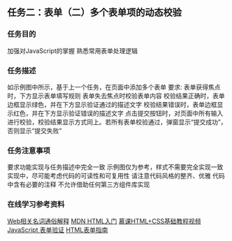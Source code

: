 ## 任务二：表单（二）多个表单项的动态校验

### 任务目的
加强对JavaScript的掌握
熟悉常用表单处理逻辑
### 任务描述
如示例图中所示，基于上一个任务，在页面中添加多个表单
要求:
表单获得焦点时，下方显示表单填写规则
表单失去焦点时校验表单内容
校验结果正确时，表单边框显示绿色，并在下方显示验证通过的描述文字
校验结果错误时，表单边框显示红色，并在下方显示验证错误的描述文字
点击提交按钮时，对页面中所有输入进行校验，校验结果显示方式同上。若所有表单校验通过，弹窗显示“提交成功”，否则显示“提交失败”
### 任务注意事项
要求功能实现与任务描述中完全一致
示例图仅为参考，样式不需要完全实现一致
实现中，尽可能考虑代码的可读性和可复用性
请注意代码风格的整齐、优雅
代码中含有必要的注释
不允许借助任何第三方组件库实现
### 在线学习参考资料
[Web相关名词通俗解释][1]
[MDN HTML入门][2]
[慕课HTML+CSS基础教程视频][3]
[JavaScript 表单验证][4]
[HTML表单指南][5]


  [1]: https://www.zhihu.com/question/22689579
  [2]: https://developer.mozilla.org/zh-CN/docs/Web/Guide/HTML/Introduction
  [3]: http://www.imooc.com/learn/9
  [4]: http://www.w3school.com.cn/js/js_form_validation.asp
  [5]: https://developer.mozilla.org/zh-CN/docs/Web/Guide/HTML/Forms